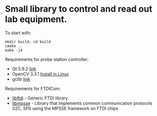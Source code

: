 # Small library to control and read out lab equipment.

To start with:
```shell
mkdir build; cd build
cmake ..
make -j4
```


Requirements for probe station controller:
 * Qt 5.9.2 [link](https://www.qt.io/download-qt-for-application-development)
 * OpenCV 3.3.1 [Install in Linux](https://docs.opencv.org/3.3.1/d7/d9f/tutorial_linux_install.html)
 * gclib [link](http://galilmc.com/sw/pub/all/doc/gclib/html/osx.html)

Requirements for FTDICom:
 * [libftdi](https://www.intra2net.com/en/developer/libftdi/download.php) - Generic FTDI library
 * [libmpsse](https://github.com/l29ah/libmpsse) - Library that implements common communication protocols (I2C, SPI) using the MPSSE framework on FTDI chips
  
